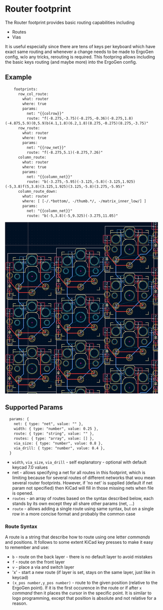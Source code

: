 # Router footprint

The Router footprint provides basic routing capabilities including 
- Routes
- Vias

It is useful especially since there are tens of keys per keyboard which have exact same routing and whenever a change needs to be made to ErgoGen config, w/o any tricks, rerouting is required.
This footpring allows including the basic keys routing (and maybe more) into the ErgoGen config.

## Example
```
    footprints:
      row_col_route:
        what: router
        where: true
        params:
          net: "{{colrow}}"
          route: "f(-8.275,-3.75)(-8.275,-0.36)(-8.275,1.8)(-4.875,5.9)(0,5.9)b(4.1,1.8)(6.2,1.8)(8.275,-0.275)(8.275,-3.75)"
      row_route:
        what: router
        where: true
        params:
          net: "{{row_net}}"
          route: "f(-8.275,5.1)(-8.275,7.26)"
      column_route:
        what: router
        where: true
        params:
          net: "{{column_net}}"
          route: "b(-3.275,-5.95)(-3.125,-5.8)(-3.125,1.925)(-5,3.8)f(5,3.8)(3.125,1.925)(3.125,-5.8)(3.275,-5.95)"
      column_route_down:
        what: router
        where: [ [-/.*bottom/, -/thumb.*/, -/matrix_inner_low/] ]
        params:
          net: "{{column_net}}"
          route: "b(-5,3.8)(-5,9.325)(-3.275,11.05)" 

```
![Routing Example](images/router_example.png)

## Supported Params
```
  params: {
    net: { type: "net", value: "" },
    width: { type: "number", value: 0.25 },
    route: { type: "string", value: "" },
    routes: { type: "array", value: [] },
    via_size: { type: "number", value: 0.8 },
    via_drill: { type: "number", value: 0.4 },
  }
```

- `width`, `via_size`, `via_drill` - self explanatory - optional with default keycad 7.0 values
- net - allows specifying a net for all routes in this footprint, which is limiting because for several routes of different networks that wou mean several router footprints. However, if 'no net' is supplied (default if net param not specified) then KiCad will fill in those missing nets when file is opened. 
- `routes` - an array of routes based on the syntax described below, each stands by its own except they all share other params (net, ...)
- `route` - allows adding a single route using same syntax, but on a single row in a more concise format and probably the common case

### Route Syntax
A route is a string that describe how to route using one letter *commands* and positions. It follows to some extent KiCad key presses to make it easy to remember and use:
- `b` - route on the back layer - there is no default layer to avoid mistakes
- `f` - route on the front layer
- `v` - place a via and switch layer
- 'x' - start a new route (if layer is set, stays on the same layer, just like in keycad)
- `(x_pos number,y_pos number)` - route to the given position (relative to the ErgoGen point). If it is the first occurence in the route or if after `x` *command* then it places the cursor in the specific point. It is similar to logo programming, except that position is absolute and not relative for a reason.

